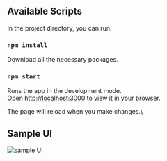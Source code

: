 ## Available Scripts

In the project directory, you can run:

### `npm install`

Download all the necessary packages.

### `npm start`

Runs the app in the development mode.\
Open [http://localhost:3000](http://localhost:3000) to view it in your browser.

The page will reload when you make changes.\

## Sample UI

![sample UI](https://drive.google.com/file/d/1H3OPvnhZzTMTl1YfqjeN3fg94QQEab3w/view)